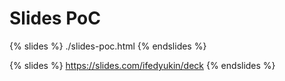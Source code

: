 # Slides PoC

{% slides %}
./slides-poc.html
{% endslides %}

{% slides %}
https://slides.com/ifedyukin/deck
{% endslides %}
